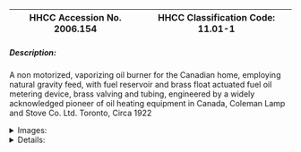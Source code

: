 | **HHCC Accession No. 2006.154** |**HHCC Classification Code:  11.01-1**|
| ----------- | ----------- |
##### Description:
A non motorized, vaporizing oil burner for the Canadian home, employing natural gravity feed, with fuel reservoir and brass float actuated fuel oil metering device, brass valving  and tubing, engineered by a widely acknowledged pioneer of oil heating equipment in Canada, Coleman Lamp and Stove Co. Ltd. Toronto, Circa 1922


<details>
	<summary>Images:</summary>
<div class="gallery gallery-wrapper--full" contenteditable="false" data-is-empty="false" data-translation="Add images" data-columns="6">
<figure class="gallery__item"><a href="#DOMAIN_NAME#gallery/11.01-1.jpg" data-size="700x1544"><img src="#DOMAIN_NAME#gallery/11.01-1-thumbnail.jpg" alt=""></a></figure>
<figure class="gallery__item"><a href="#DOMAIN_NAME#gallery/11.01-1a.jpg" data-size="1852x1633"><img src="#DOMAIN_NAME#gallery/11.01-1a-thumbnail.jpg" alt=""></a></figure>
<figure class="gallery__item"><a href="#DOMAIN_NAME#gallery/11.01-1b.jpg" data-size="2204x1700"><img src="#DOMAIN_NAME#gallery/11.01-1b-thumbnail.jpg" alt=""></a></figure>
<figure class="gallery__item"><a href="#DOMAIN_NAME#gallery/11.01-1c.jpg" data-size="926x733"><img src="#DOMAIN_NAME#gallery/11.01-1c-thumbnail.jpg" alt=""></a></figure>
</div>
</details>


<details>
	<summary>Details:</summary>

##### Group:
11.01 Vaporizing Oil Burning Equipment and Systems - Burners

##### Make:
Colman

##### Manufacturer:
Coleman Lamp and Stove Co. Ltd. Toronto

##### Model:
unknown

##### Serial No.:


##### Size:
6 x 6 x 32inch h [mounted on pedestal]

##### Weight:
8 lbs.

##### Circa:
1922

##### Rating:
Exhibit, education, and research quality, illustrating the engineering and design of early, non motorized, gravity feed, vapourizing oil burners for the Canadian home, by a widely acknowledged leader in the Canadian field, the Colman Lamp and Stove Company of Toronto.

##### Patent Date/Number:


##### Provenance:
From York County (York Region) Ontario, once a rich agricultural hinterlands, attracting early settlement in the last years of the 18th century. Located on the north slopes of the Oak Ridges Moraine, within 20 miles of Toronto, the County would also attract early ex-urban development, to be come a wealthy market place for the emerging household and consumer technologies of the early and mid 20th century. 

This artifact was discovered in the 1950's in the used stock of T. H. Oliver, Refrigeration and Electric Sales and Service, Aurora, Ontario, an early worker in the field of agricultural, industrial and consumer technology. 

It was used in York County, within a day trip north of Toronto. The county towns were settled early by many with acquired urban tastes, as well as the means to enjoy whatever comforts of the day that new 20th century heating technology could provide.

##### Type and Design:
Non motorized, 
Vaporizing oil burner, 
Natural gravity feed, 
Fuel reservoir 
Brass float metering device
Brass valves and tubing

##### Construction:


##### Material:


##### Special Features:


##### Accessories:


##### Capacities:


##### Performance Characteristics:


##### Operation:


##### Control and Regulation:


##### Targeted Market Segment:


##### Consumer Acceptance:


##### Merchandising:


##### Market Price:


##### Technological Significance:
They were the early years of the 20th century and "the machine" had not yet arrived in the basements of Canadian homes. Electrification, a prerequisite on which the electric motor depended was for many, still years away. Oil heating, as an alternative to solid fuels, wood and coal, must depend on less sophisticated technologies.
From the vantage point of the early 21st century, the evolution of oil fired, automatic home heating equipment would be seen as generally advancing in four broad waves, each of which would take place over a considerable period of time, each producing many variations of the genre:
Vaporizing, non-motorized and non-electrified, technology [see Group 11.01 artifacts, no. 11.01-1]
Elemental,  motorized, platform mounted technology with peripheral piping and valving components [see Group 12.01, artifact no 12.01-1, and pump assembly 12.06-1]
Compacted motorized technology with inherent, peripheral component parts engineered into the pump assembly [see pump assembly Group 12.06, artifact, and 12.06-2]
Functionally integrated, motorized technology, beyond being compacted, a number of functions would be smoothly integrated into a single pump assembly, including piping and valving [see Group 12.01, artifact 12.01-2 and pump assembly 12.06-2] 
This apparatus clearly stands as an example of the first wave, vaporizing, non-motorized and non-electrified, technology
This simple and elegant fuel flow management system was designed with great inventiveness to use the natural force of gravity flow, without reliance on motive power.
It uses a 36gr. float, hand crafted out of brass sheet stock, to meter oil into a combustion chamber [not included], where it is ignited by hand, vaporized and burned.
Te apparatus is simply and beautifully executed using the materials and the manufacturing processes of the period in cast iron and brass.

##### Industrial Significance:
While systems for automatic fuel feed had been attempted using solid and pulverized fuels [wood and coal], their practical application for household would depend on the availability of a reliable source of clean-burning liquid or gaseous fuels. 
The casting and hand machining of brass petcocks and fittings demonstrate an unusual commitment to craftsmanship, which would soon not be so evident with the progressive introduction of mass production, automated manufacturing methods.
The Ontario oil fields of Lambton County, although short lived, and those of Pennsylvania were among the first in the world to be commercially developed by 1860. They provided an early incentive for the Canadian, automatic oil heating industry, as represented here by Colman.    
This equipment was developed and manufactured in the first decade of the 20th century by the Coleman Lamp and Stove Co. Ltd. Toronto, a pre-eminent contributor to the development of HVACR, technology during its embryonic years in Canada.

##### Socio-economic Significance:


##### Socio-cultural Significance:


##### Donor:
G. Leslie Oliver, The T. H. Oliver HVACR Collection

##### HHCC Storage Location:


##### Tracking:


##### Bibliographic References:


##### Notes:


##### Related Reports:
CMX02 and CMX04 Calalogue item H1
</details>
